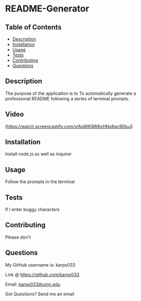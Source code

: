 # README-Generator

## Table of Contents

- [Description](#description)
- [Installation](#installation)
- [Usage](#usage)
- [Tests](#tests)
- [Contributing](#contributing)
- [Questions](#questions)

 ## Description

The purpose of the application is to To automatically generate a professional README following a series of terminal prompts.

## Video

(https://watch.screencastify.com/v/AqWKjMt8yHNs8qc9DluJ)
 
## Installation

Install node.js as well as inquirer

## Usage

Follow the prompts in the terminal

## Tests

If I enter buggy characters

## Contributing

Please don't

## Questions

My GitHub username is: karpx033

Link @ https://github.com/karpx033

Email: karpx033@umn.edu

Got Questions? 
Send me an email

